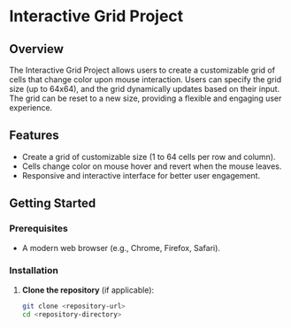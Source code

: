 # Interactive Grid Project

## Overview
The Interactive Grid Project allows users to create a customizable grid of cells that change color upon mouse interaction. Users can specify the grid size (up to 64x64), and the grid dynamically updates based on their input. The grid can be reset to a new size, providing a flexible and engaging user experience.

## Features
- Create a grid of customizable size (1 to 64 cells per row and column).
- Cells change color on mouse hover and revert when the mouse leaves.
- Responsive and interactive interface for better user engagement.

## Getting Started

### Prerequisites
- A modern web browser (e.g., Chrome, Firefox, Safari).

### Installation
1. **Clone the repository** (if applicable):
   ```bash
   git clone <repository-url>
   cd <repository-directory>